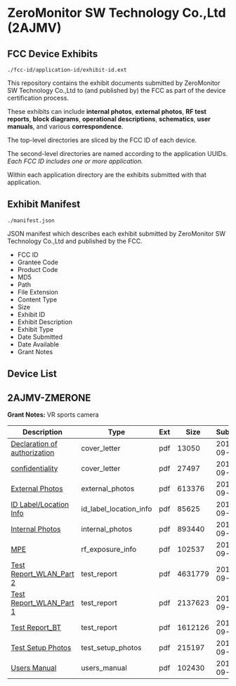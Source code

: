 # ZeroMonitor SW Technology Co.,Ltd (2AJMV)
## FCC Device Exhibits

```
./fcc-id/application-id/exhibit-id.ext
```

This repository contains the exhibit documents submitted by ZeroMonitor SW Technology Co.,Ltd to (and published by) the FCC as part of the device certification process.

These exhibits can include **internal photos**, **external photos**, **RF test reports**, **block diagrams**, **operational descriptions**, **schematics**, **user manuals**, and various **correspondence**.

The top-level directories are sliced by the FCC ID of each device.

The second-level directories are named according to the application UUIDs. *Each FCC ID includes one or more application.*

Within each application directory are the exhibits submitted with that application. 

## Exhibit Manifest

```
./manifest.json
```

JSON manifest which describes each exhibit submitted by ZeroMonitor SW Technology Co.,Ltd and published by the FCC.

- FCC ID
- Grantee Code
- Product Code
- MD5
- Path
- File Extension
- Content Type
- Size
- Exhibit ID
- Exhibit Description
- Exhibit Type
- Date Submitted
- Date Available
- Grant Notes

## Device List
## 2AJMV-ZMERONE
**Grant Notes:** VR sports camera

| Description | Type | Ext | Size | Submitted | Available |
| ----------- | ---- | --- | ---- | --------- | --------- |
| [ Declaration of authorization](2AJMV-ZMERONE/4a9027a9bc75cdc7cdaae80ab4b6fbeb/3151555.pdf) | cover_letter | pdf | 13050 | 2016-09-29 | 2016-09-30 |
| [confidentiality](2AJMV-ZMERONE/4a9027a9bc75cdc7cdaae80ab4b6fbeb/3151556.pdf) | cover_letter | pdf | 27497 | 2016-09-29 | 2016-09-30 |
| [External Photos](2AJMV-ZMERONE/4a9027a9bc75cdc7cdaae80ab4b6fbeb/3151537.pdf) | external_photos | pdf | 613376 | 2016-09-29 | 2016-09-30 |
| [ID Label/Location Info](2AJMV-ZMERONE/4a9027a9bc75cdc7cdaae80ab4b6fbeb/3151539.pdf) | id_label_location_info | pdf | 85625 | 2016-09-29 | 2016-09-30 |
| [Internal Photos](2AJMV-ZMERONE/4a9027a9bc75cdc7cdaae80ab4b6fbeb/3151538.pdf) | internal_photos | pdf | 893440 | 2016-09-29 | 2016-09-30 |
| [MPE](2AJMV-ZMERONE/4a9027a9bc75cdc7cdaae80ab4b6fbeb/3151560.pdf) | rf_exposure_info | pdf | 102537 | 2016-09-29 | 2016-09-30 |
| [Test Report_WLAN_Part 2](2AJMV-ZMERONE/4a9027a9bc75cdc7cdaae80ab4b6fbeb/3151557.pdf) | test_report | pdf | 4631779 | 2016-09-29 | 2016-09-30 |
| [Test Report_WLAN_Part 1](2AJMV-ZMERONE/4a9027a9bc75cdc7cdaae80ab4b6fbeb/3151558.pdf) | test_report | pdf | 2137623 | 2016-09-29 | 2016-09-30 |
| [Test Report_BT](2AJMV-ZMERONE/4a9027a9bc75cdc7cdaae80ab4b6fbeb/3151559.pdf) | test_report | pdf | 1612126 | 2016-09-29 | 2016-09-30 |
| [Test Setup Photos](2AJMV-ZMERONE/4a9027a9bc75cdc7cdaae80ab4b6fbeb/3151541.pdf) | test_setup_photos | pdf | 215197 | 2016-09-29 | 2016-09-30 |
| [Users Manual](2AJMV-ZMERONE/4a9027a9bc75cdc7cdaae80ab4b6fbeb/3151540.pdf) | users_manual | pdf | 102430 | 2016-09-29 | 2016-09-30 |
